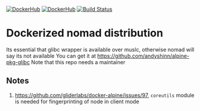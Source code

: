 [![DockerHub](https://img.shields.io/badge/docker-available-blue.svg)](https://hub.docker.com/r/makeomatic/nomad) [![DockerHub](https://img.shields.io/docker/pulls/makeomatic/nomad.svg)](https://img.shields.io/docker/pulls/makeomatic/nomad.svg) [![Build Status](https://travis-ci.org/makeomatic/nomad.svg?branch=master)](https://travis-ci.org/makeomatic/nomad)

# Dockerized nomad distribution

Its essential that glibc wrapper is available over muslc, otherwise nomad will say its not available
You can get it at https://github.com/andyshinn/alpine-pkg-glibc
Note that this repo needs a maintainer

## Notes

1. https://github.com/gliderlabs/docker-alpine/issues/97, `coreutils` module is needed for fingerprinting of node in client mode
